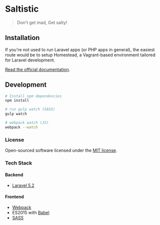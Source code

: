 # Saltistic

> Don't get mad, Get salty!

## Installation

If you're not used to run Laravel apps (or PHP apps in general), the easiest route would be to setup Homestead, a Vagrant-based environment tailored for Laravel development.

[Read the official documentation](https://laravel.com/docs/5.2/homestead).

## Development

```bash
# Install npm dependencies
npm install

# run gulp watch (SASS)
gulp watch

# webpack watch (JS)
webpack --watch
```

### License

Open-sourced software licensed under the [MIT license](http://opensource.org/licenses/MIT).


### Tech Stack

#### Backend
* [Laravel 5.2](https://laravel.com/docs/5.2)

#### Frontend
* [Webpack](https://webpack.github.io)
* ES2015 with [Babel](https://babeljs.io)
* [SASS](http://sass-lang.com/)
